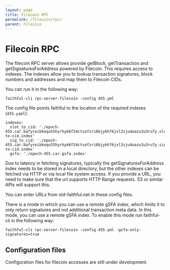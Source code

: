 ```yaml
---
layout: page
title: Filecoin RPC
permalink: /filecoin/rpc/
parent: Filecoin
---
```


# Filecoin RPC

The filecoin RPC server allows provide getBlock, getTransaction and getSignaturesForAddress powered by Filecoin. This requires access to indexes. The indexes allow you to lookup transaction signatures, block numbers and addresses and map them to Filecoin CIDs.

You can run it in the following way:

```
faithful-cli rpc-server-filecoin -config 455.yml
```

The config file points faithful to the location of the required indexes (`455.yaml`):
```
indexes:
  slot_to_cid: './epoch-455.car.bafyreibkequ55hyrhyk6f24ctsofzri6bjykh76jxl3zju4oazu3u3ru7y.slot-to-cid.index'
  sig_to_cid: './epoch-455.car.bafyreibkequ55hyrhyk6f24ctsofzri6bjykh76jxl3zju4oazu3u3ru7y.sig-to-cid.index'
  gsfa: './epoch-455.car.gsfa.index'
```

Due to latency in fetching signatures, typically the getSignaturesForAddress index needs to be stored in a local directory, but the other indexes can be fetched via HTTP or via local file system access. If you provide a URL, you need to make sure that the url supports HTTP Range requests. S3 or similar APIs will support this.

You can enter URLs from old-faithful.net in these config files.

There is a mode in which you can use a remote gSFA index, which limits it to only return signatures and not additional transaction meta data. In this mode, you can use a remote gSFA index. To enable this mode run faithful-cli in the following way:

```
faithful-cli rpc-server-filecoin -config 455.yml -gsfa-only-signatures=true
```

## Configuration files

Configuration files for filecoin accesses are still under development.